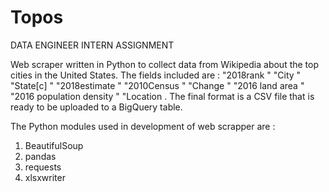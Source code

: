 # Topos
DATA ENGINEER INTERN ASSIGNMENT

Web scraper written in Python to collect data from Wikipedia about the top cities in the United States. 
The fields included are :
"2018rank
"	"City
"	"State[c]
"	"2018estimate
"	"2010Census
"	"Change
"	"2016 land area
"	"2016 population density
"	"Location
. 
The final format is a CSV file that is ready to be uploaded to a BigQuery table. 

The Python modules used in development of web scrapper are :
1. BeautifulSoup
2. pandas
3. requests
4. xlsxwriter
